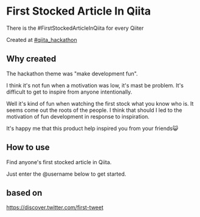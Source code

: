 # First Stocked Article In Qiita
There is the #FirstStockedArticleInQiita for every Qiiter

Created at [#qiita_hackathon](http://peatix.com/event/55420)

## Why created
The hackathon theme was "make development fun".

I think it's not fun when a motivation was low, it's mast be problem. It's difficult to get to inspire from anyone intentionally.

Well it's kind of fun when watching the first stock what you know who is. It seems come out the roots of the people. I think that should I led to the motivation of fun development in response to inspiration.

It's happy me that this product help inspired you from your friends:smiley_cat:

## How to use
Find anyone's first stocked article in Qiita.

Just enter the @username below to get started.

## based on
https://discover.twitter.com/first-tweet
